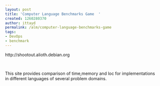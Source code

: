 ```yaml
---
layout: post
title: 'Computer Language Benchmarks Game  '
created: 1260280370
author: ittayd
permalink: /alm/computer-language-benchmarks-game
tags:
- DevOps
- benchmark
---
```

<p>http://shootout.alioth.debian.org</p>
<p>&nbsp;</p>
<p>This site provides comparison of time,memory and loc for implementations in different languages of several problem domains. </p>
